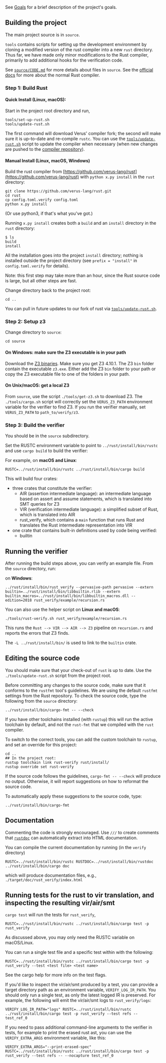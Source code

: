 See [Goals](../../wiki/Goals) for a brief description of the project's goals.

## Building the project

The main project source is in `source`.

`tools` contains scripts for setting up the development environment by
cloning a modified version of the rust compiler into a new `rust` directory.
Thus far, we have made only minor modifications to the Rust
compiler, primarily to add additional hooks for the verification code.

See [`source/CODE.md`](source/CODE.md) for more details about files in `source`.  See the
[official docs](https://rustc-dev-guide.rust-lang.org/) for more about the
normal Rust compiler.

### Step 1: Build Rust

#### Quick Install (Linux, macOS):

Start in the project root directory and run,

```
tools/set-up-rust.sh
tools/update-rust.sh
```

The first command will download Verus' compiler fork; the second will make sure it is up-to-date and re-compile `rustc`.
You can use the [`tools/update-rust.sh`](./tools/update-rust.sh) script to update the compiler when necessary (when new changes are pushed to the [compiler repository](https://github.com/verus-lang/rust)).

#### Manual Install (Linux, macOS, Windows)

Build the rust compiler from [https://github.com/verus-lang/rust](https://github.com/verus-lang/rust) with `python x.py install` in the `rust` directory:

```
git clone https://github.com/verus-lang/rust.git
cd rust
cp config.toml.verify config.toml
python x.py install
```

(Or use python3, if that's what you've got.)

Running `x.py install` creates both a `build` and an `install` directory in the `rust` directory:

```
$ ls
build
install
```

All the installation goes into the project `install` directory;
nothing is installed outside the project directory
(see `prefix = "install"` in `config.toml.verify` for details).

Note: this first step may take more than an hour, since the Rust source code is large, but all other steps are fast.

Change directory back to the project root:

```
cd ..
```

You can pull in future updates to our fork of rust via [`tools/update-rust.sh`](./tools/update-rust.sh).

### Step 2: Setup z3

Change directory to `source`:

```
cd source
```

#### On Windows: make sure the Z3 executable is in your path

Download the [Z3 binaries](https://github.com/Z3Prover/z3/releases).
Make sure you get Z3 4.10.1.
The Z3 `bin` folder contain the executable `z3.exe`.
Either add the Z3 `bin` folder to your path or copy the Z3 executable file to one of the folders in your path.

#### On Unix/macOS: get a local Z3

From `source`, use the script `./tools/get-z3.sh` to download Z3.
The `./tools/cargo.sh` script will correctly set the `VERUS_Z3_PATH` environment variable for the verifier to find Z3.
If you run the verifier manually, set `VERUS_Z3_PATH` to `path_to/verify/z3`.

### Step 3: Build the verifier

You should be in the `source` subdirectory.

Set the RUSTC environment variable to point to `../rust/install/bin/rustc` and use `cargo build` to build the verifier:

For example, on **macOS and Linux**:
```
RUSTC=../rust/install/bin/rustc ../rust/install/bin/cargo build
```

This will build four crates:
- three crates that constitute the verifier:
    - AIR (assertion intermediate language):
      an intermediate language based on assert and assume statements,
      which is translated into SMT queries for Z3
    - VIR (verification intermediate language):
      a simplified subset of Rust,
      which is translated into AIR
    - rust_verify, which contains a `main` function that runs Rust and translates
      the Rust intermediate representation into VIR
- one crate that contains built-in definitions used by code being verified:
    - builtin

## Running the verifier 


After running the build steps above, you can verify an example file.
From the `source` directory, run:

on **Windows**:

```
../rust/install/bin/rust_verify --pervasive-path pervasive --extern builtin=../rust/install/bin/libbuiltin.rlib --extern builtin_macros=../rust/install/bin/libbuiltin_macros.dll --edition=2018 rust_verify/example/recursion.rs
```

You can also use the helper script on **Linux and macOS**:

```
./tools/rust-verify.sh rust_verify/example/recursion.rs
```

This runs the `Rust --> VIR --> AIR --> Z3` pipeline on `recursion.rs`
and reports the errors that Z3 finds.

The `-L ../rust/install/bin/` is used to link to the `builtin` crate.

## Editing the source code

You should make sure that your check-out of `rust` is up to date.
Use the `./tools/update-rust.sh` script from the project root.

Before committing any changes to the source code,
make sure that it conforms to the `rustfmt` tool's guidelines.
We are using the default `rustfmt` settings from the Rust repository.
To check the source code, type the following from the `source` directory:

```
../rust/install/bin/cargo-fmt -- --check
```

If you have other toolchains installed (with `rustup`) this will run the active
toolchain by default, and not the `rust-fmt` that we compiled with the `rust` compiler.

To switch to the correct tools, you can add the custom toolchain to `rustup`, and set an
override for this project:

```
cd ..
## In the project root:
rustup toolchain link rust-verify rust/install/
rustup override set rust-verify
```

If the source code follows the guidelines, `cargo-fmt -- --check` will produce no output.
Otherwise, it will report suggestions on how to reformat the source code.

To automatically apply these suggestions to the source code, type:

```
../rust/install/bin/cargo-fmt
```

## Documentation

Commenting the code is strongly encouraged.  Use `///` to create comments
that [`rustdoc`](https://doc.rust-lang.org/rustdoc/what-is-rustdoc.html) can
automatically extract into HTML documentation.

You can compile the current documentation by running (in the `verify` directory)
```
RUSTC=../rust/install/bin/rustc RUSTDOC=../rust/install/bin/rustdoc ../rust/install/bin/cargo doc 
```
which will produce documentation files, e.g., `./target/doc/rust_verify/index.html`

## Running tests for the rust to vir translation, and inspecting the resulting vir/air/smt

`cargo test` will run the tests for `rust_verify`,

```
RUSTC=../rust/install/bin/rustc ../rust/install/bin/cargo test -p rust_verify
```

As discussed above, you may only need the RUSTC variable on macOS/Linux.

You can run a single test file and a specific test within with the following:

```
RUSTC=../rust/install/bin/rustc ../rust/install/bin/cargo test -p rust_verify --test <test file> <test name>
```

See the cargo help for more info on the test flags.

If you'd like to inspect the vir/air/smt produced by a test, you can provide a target directory path as an
environment variable, `VERIFY_LOG_IR_PATH`.
You should only run a single test, as only the latest logged IR is preserved.
For example, the following will emit the vir/air/smt logs to `rust_verify/logs`:

```
VERIFY_LOG_IR_PATH="logs" RUSTC=../rust/install/bin/rustc ../rust/install/bin/cargo test -p rust_verify --test refs -- test_ref_0
```

If you need to pass additional command-line arguments to the verifier in tests, for example to print the
erased rust ast, you can use the `VERIFY_EXTRA_ARGS` environment variable, like this:

```
VERIFY_EXTRA_ARGS="--print-erased-spec" RUSTC=../rust/install/bin/rustc ../rust/install/bin/cargo test -p rust_verify --test refs -- --nocapture test_ref_0
```

